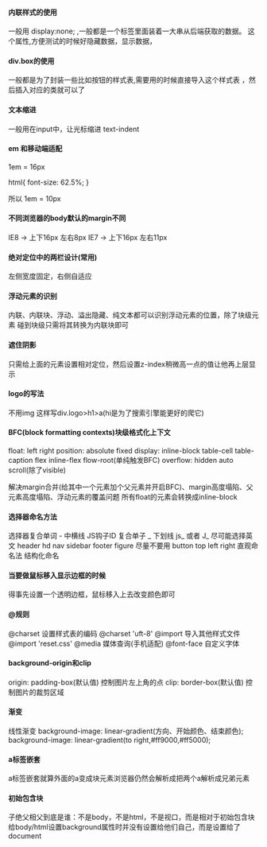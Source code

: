 #### 内联样式的使用

一般用 display:none; ,一般都是一个标签里面装着一大串从后端获取的数据。
这个属性,方便测试的时候好隐藏数据，显示数据，


#### div.box的使用

一般都是为了封装一些比如按钮的样式表,需要用的时候直接导入这个样式表
，然后插入对应的类就可以了


#### 文本缩进

一般用在input中，让光标缩进 text-indent


#### em 和移动端适配

1em = 16px

html{
	font-size: 62.5%;
}

所以  1em = 10px


#### 不同浏览器的body默认的margin不同

IE8 -> 上下16px 左右8px
IE7 -> 上下16px 左右11px

#### 绝对定位中的两栏设计(常用)

左侧宽度固定，右侧自适应


#### 浮动元素的识别

内联、内联块、浮动、溢出隐藏、纯文本都可以识别浮动元素的位置，除了块级元素
碰到块级只需将其转换为内联块即可

#### 遮住阴影

只需给上面的元素设置相对定位，然后设置z-index稍微高一点的值让他再上层显示

#### logo的写法

不用img 这样写div.logo>h1>a(hi是为了搜索引擎能更好的爬它)

#### BFC(block formatting contexts)块级格式化上下文

float: left right 
position: absolute fixed
display: inline-block table-cell table-caption flex inline-flex flow-root(单纯触发BFC)
overflow: hidden auto scroll(除了visible)

解决margin合并(给其中一个元素加个父元素并开启BFC)、margin高度塌陷、父元素高度塌陷、浮动元素的覆盖问题
所有float的元素会转换成inline-block

#### 选择器命名方法

选择器复合单词  - 中横线
JS钩子ID 复合单子 _ 下划线
js_ 或者 J_
尽可能选择英文
header	hd	nav	sidebar	footer	figure
尽量不要用 button top left right 直观命名法
结构化命名


#### 当要做鼠标移入显示边框的时候

得事先设置一个透明边框，鼠标移入上去改变颜色即可

#### @规则

@charset 设置样式表的编码 @charset 'uft-8'
@import  导入其他样式文件 @import 'reset.css'
@media   媒体查询(手机适配)
@font-face 自定义字体

#### background-origin和clip

origin: padding-box(默认值) 控制图片左上角的点
clip: border-box(默认值)	    控制图片的裁剪区域

#### 渐变

线性渐变 background-image: linear-gradient(方向、开始颜色、结束颜色);
background-image: linear-gradient(to right,#ff9000,#ff5000);

#### a标签嵌套

a标签嵌套就算外面的a变成块元素浏览器仍然会解析成把两个a解析成兄弟元素

#### 初始包含块

子绝父相父到底是谁：不是body，不是html，不是视口，而是相对于初始包含块
给body/html设置background属性时并没有设置给他们自己，而是设置给了document